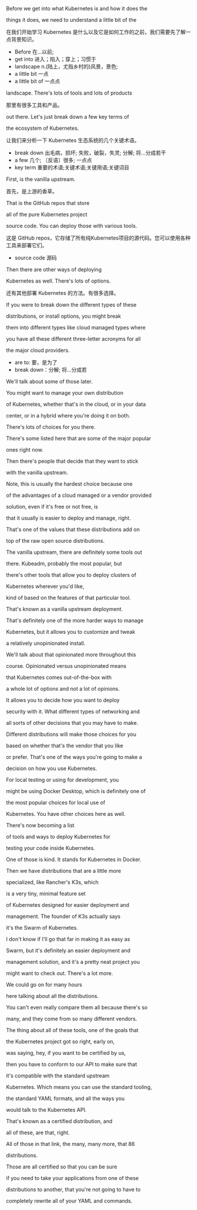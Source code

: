 Before we get into what Kubernetes is and how it does the

things it does, we need to understand a little bit of the

在我们开始学习 Kubernetes 是什么以及它是如何工作的之前，我们需要先了解一点背景知识。
* Before 在…以前; 
* get into 进入；陷入；穿上；习惯于
* landscape n.(陆上，尤指乡村的)风景，景色;
* a little bit 一点
* a little bit of 一点点

landscape. There's lots of tools and lots of products

那里有很多工具和产品。

out there. Let's just break down a few key terms of

the ecosystem of Kubernetes.

让我们来分析一下 Kubernetes 生态系统的几个关键术语。
* break down 出毛病，损坏; 失败，破裂，失灵; 分解; 将…分成若干
* a few 几个; 〔反语〕很多; 一点点
* key term 重要的术语;关键术语;关键用语;关键词目


First, is the vanilla upstream.

首先，是上游的香草。

That is the GitHub repos that store

all of the pure Kubernetes project

source code. You can deploy those with various tools.

这是 GitHub repos，它存储了所有纯Kubernetes项目的源代码。您可以使用各种工具来部署它们。
* source code 源码

Then there are other ways of deploying

Kubernetes as well. There's lots of options.

还有其他部署 Kubernetes 的方法。有很多选择。

If you were to break down the different types of these

distributions, or install options, you might break

them into different types like cloud managed types where

you have all these different three-letter acronyms for all

the major cloud providers.

* are to: 要，是为了
* break down：分解; 将…分成若

We'll talk about some of those later.

You might want to manage your own distribution

of Kubernetes, whether that's in the cloud, or in your data

center, or in a hybrid where you're doing it on both.

There's lots of choices for you there.

There's some listed here that are some of the major popular

ones right now.

Then there's people that decide that they want to stick

with the vanilla upstream.

Note, this is usually the hardest choice because one

of the advantages of a cloud managed or a vendor provided

solution, even if it's free or not free, is

that it usually is easier to deploy and manage, right.

That's one of the values that these distributions add on

top of the raw open source distributions.

The vanilla upstream, there are definitely some tools out

there. Kubeadm, probably the most popular, but

there's other tools that allow you to deploy clusters of

Kubernetes wherever you'd like,

kind of based on the features of that particular tool.

That's known as a vanilla upstream deployment.

That's definitely one of the more harder ways to manage

Kubernetes, but it allows you to customize and tweak

a relatively unopinionated install.

We'll talk about that opinionated more throughout this

course. Opinionated versus unopinionated means

that Kubernetes comes out-of-the-box with

a whole lot of options and not a lot of opinions.

It allows you to decide how you want to deploy

security with it. What different types of networking and

all sorts of other decisions that you may have to make.

Different distributions will make those choices for you

based on whether that's the vendor that you like

or prefer. That's one of the ways you're going to make a

decision on how you use Kubernetes.

For local testing or using for development, you

might be using Docker Desktop, which is definitely one of

the most popular choices for local use of

Kubernetes. You have other choices here as well.

There's now becoming a list

of tools and ways to deploy Kubernetes for

testing your code inside Kubernetes.

One of those is kind. It stands for Kubernetes in Docker.

Then we have distributions that are a little more

specialized, like Rancher's K3s, which

is a very tiny, minimal feature set

of Kubernetes designed for easier deployment and

management. The founder of K3s actually says

it's the Swarm of Kubernetes.

I don't know if I'll go that far in making it as easy as

Swarm, but it's definitely an easier deployment and

management solution, and it's a pretty neat project you

might want to check out. There's a lot more.

We could go on for many hours

here talking about all the distributions.

You can't even really compare them all because there's so

many, and they come from so many different vendors.

The thing about all of these tools, one of the goals that

the Kubernetes project got so right, early on,

was saying, hey, if you want to be certified by us,

then you have to conform to our API to make sure that

it's compatible with the standard upstream

Kubernetes. Which means you can use the standard tooling,

the standard YAML formats, and all the ways you

would talk to the Kubernetes API.

That's known as a certified distribution, and

all of these, are that, right.

All of those in that link, the many, many more, that 86

distributions.

Those are all certified so that you can be sure

if you need to take your applications from one of these

distributions to another, that you're not going to have to

completely rewrite all of your YAML and commands.

